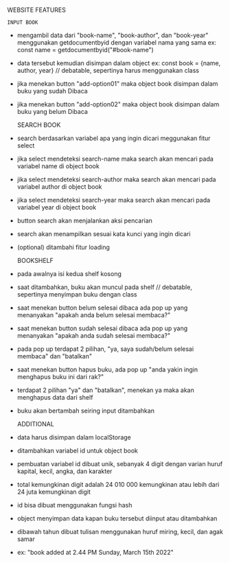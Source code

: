 WEBSITE FEATURES

    INPUT BOOK
- mengambil data dari "book-name", "book-author", dan "book-year" menggunakan getdocumentbyid dengan variabel nama yang sama ex: const name = getdocumentbyid("#book-name")
- data tersebut kemudian disimpan dalam object ex: const book = {name, author, year}
// debatable, sepertinya harus menggunakan class
- jika menekan button "add-option01" maka object book disimpan dalam buku yang sudah Dibaca
- jika menekan button "add-option02" maka object book disimpan dalam buku yang belum Dibaca

    SEARCH BOOK
- search berdasarkan variabel apa yang ingin dicari meggunakan fitur select
- jika select mendeteksi search-name maka search akan mencari pada variabel name di object book
- jika select mendeteksi search-author maka search akan mencari pada variabel author di object book
- jika select mendeteksi search-year maka search akan mencari pada variabel year di object book
- button search akan menjalankan aksi pencarian
- search akan menampilkan sesuai kata kunci yang ingin dicari
- (optional) ditambahi fitur loading

    BOOKSHELF
- pada awalnya isi kedua shelf kosong
- saat ditambahkan, buku akan muncul pada shelf
// debatable, sepertinya menyimpan buku dengan class
- saat menekan button belum selesai dibaca ada pop up yang menanyakan "apakah anda belum selesai membaca?"
- saat menekan button sudah selesai dibaca ada pop up yang menanyakan "apakah anda sudah selesai membaca?"
- pada pop up terdapat 2 pilihan, "ya, saya sudah/belum selesai membaca" dan "batalkan"
- saat menekan button hapus buku, ada pop up "anda yakin ingin menghapus buku ini dari rak?"
- terdapat 2 pilihan "ya" dan "batalkan", menekan ya maka akan menghapus data dari shelf
- buku akan bertambah seiring input ditambahkan

    ADDITIONAL
- data harus disimpan dalam localStorage

- ditambahkan variabel id untuk object book
- pembuatan variabel id dibuat unik, sebanyak 4 digit dengan varian huruf kapital, kecil, angka, dan karakter
- total kemungkinan digit adalah 24 010 000 kemungkinan atau lebih dari 24 juta kemungkinan digit
- id bisa dibuat menggunakan fungsi hash

- object menyimpan data kapan buku tersebut diinput atau ditambahkan
- dibawah tahun dibuat tulisan menggunakan huruf miring, kecil, dan agak samar
- ex: "book added at 2.44 PM Sunday, March 15th 2022"
